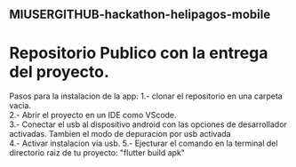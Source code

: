 ## MIUSERGITHUB-hackathon-helipagos-mobile
# Repositorio Publico con la entrega del proyecto.

Pasos para la instalacion de la app:
1.- clonar el repositorio en una carpeta vacia.  
2.- Abrir el proyecto en un IDE como VScode.  
3.- Conectar el usb al dispositivo android con las opciones de desarrollador activadas. Tambien el modo de depuracion por usb activada  
4.- Activar instalacion via usb.
5.- Ejecturar el comando en la terminal del directorio raiz de tu proyecto: "flutter build apk"
